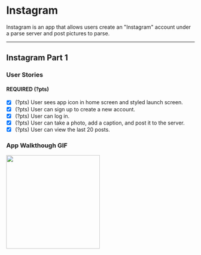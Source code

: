 # Instagram

Instagram is an app that allows users create an "Instagram" account under a parse server and post pictures to parse.

---

## Instagram Part 1

### User Stories

#### REQUIRED (?pts)
- [x] (?pts) User sees app icon in home screen and styled launch screen.
- [x] (?pts) User can sign up to create a new account.
- [x] (?pts) User can log in.
- [x] (?pts) User can take a photo, add a caption, and post it to the server.
- [x] (?pts) User can view the last 20 posts.

### App Walkthough GIF

<img src="YOUR_GIF_URL_HERE" width=250><br>

